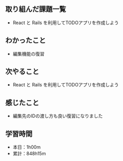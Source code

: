 ## 取り組んだ課題一覧
- React と Rails を利用してTODOアプリを作成しよう
## わかったこと
- 編集機能の復習
## 次やること
- React と Rails を利用してTODOアプリを作成しよう
## 感じたこと
- 編集先のIDの渡し方も良い復習になりました
## 学習時間
- 本日：1h00m
- 累計：848h15m
